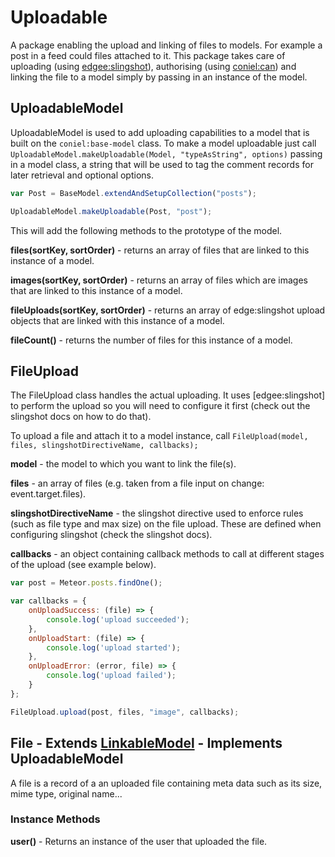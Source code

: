 Uploadable
==========

A package enabling the upload and linking of files to models. For example a post
in a feed could files attached to it. This package takes care of uploading
(using [edgee:slingshot](<https://atmospherejs.com/edgee/slingshot>)),
authorising (using [coniel:can](<https://atmospherejs.com/coniel/can>)) and
linking the file to a model simply by passing in an instance of the model.

UploadableModel
---------------

UploadableModel is used to add uploading capabilities to a model that is built
on the `coniel:base-model` class. To make a model uploadable just call
`UploadableModel.makeUploadable(Model, "typeAsString", options)` passing in a
model class, a string that will be used to tag the comment records for later
retrieval and optional options.

~~~~~~~~~~~~~~~~~~~~~~~~~~~~~~~~~~~~~~~~~~~~~~~~~~~~~~~~~~~~~~~~~~~~~ javascript
var Post = BaseModel.extendAndSetupCollection("posts");

UploadableModel.makeUploadable(Post, "post");
~~~~~~~~~~~~~~~~~~~~~~~~~~~~~~~~~~~~~~~~~~~~~~~~~~~~~~~~~~~~~~~~~~~~~~~~~~~~~~~~

This will add the following methods to the prototype of the model.

**files(sortKey, sortOrder)** - returns an array of files that are linked to
this instance of a model.

**images(sortKey, sortOrder)** - returns an array of files which are images that
are linked to this instance of a model.

**fileUploads(sortKey, sortOrder)** - returns an array of edge:slingshot upload
objects that are linked with this instance of a model.

**fileCount()** - returns the number of files for this instance of a model.

FileUpload
----------

The FileUpload class handles the actual uploading. It uses [edgee:slingshot] to
perform the upload so you will need to configure it first (check out the
slingshot docs on how to do that).

To upload a file and attach it to a model instance, call `FileUpload(model,
files, slingshotDirectiveName, callbacks);`

**model** - the model to which you want to link the file(s).

**files** - an array of files (e.g. taken from a file input on change:
event.target.files).

**slingshotDirectiveName** - the slingshot directive used to enforce rules (such
as file type and max size) on the file upload. These are defined when
configuring slingshot (check the slingshot docs).

**callbacks** - an object containing callback methods to call at different
stages of the upload (see example below).

~~~~~~~~~~~~~~~~~~~~~~~~~~~~~~~~~~~~~~~~~~~~~~~~~~~~~~~~~~~~~~~~~~~~~ javascript
var post = Meteor.posts.findOne();

var callbacks = {
    onUploadSuccess: (file) => {
        console.log('upload succeeded');
    },
    onUploadStart: (file) => {
        console.log('upload started');
    },
    onUploadError: (error, file) => {
        console.log('upload failed');
    }
}; 

FileUpload.upload(post, files, "image", callbacks); 
~~~~~~~~~~~~~~~~~~~~~~~~~~~~~~~~~~~~~~~~~~~~~~~~~~~~~~~~~~~~~~~~~~~~~~~~~~~~~~~~

File - Extends [LinkableModel](<https://github.com/coniel/meteor-linkable-model>) - Implements UploadableModel
--------------------------------------------------------------------------------------------------------------

A file is a record of a an uploaded file containing meta data such as its size,
mime type, original name...

### Instance Methods

**user()** - Returns an instance of the user that uploaded the file.
